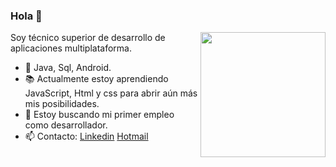 ### Hola 👋

<img align="right" src="https://media.giphy.com/media/jRf5fsn8G6YaogAWxn/giphy.gif" width="200" height="200"/>

Soy técnico superior de desarrollo de aplicaciones multiplataforma.

- 🔭 Java, Sql, Android.
- 📚 Actualmente estoy aprendiendo JavaScript, Html y css para abrir aún más mis posibilidades.
- 👯 Estoy buscando mi primer empleo como desarrollador. 
- 📫 Contacto: [Linkedin](https://www.linkedin.com/in/e-alejandro-jorge-shaw-5736528b/) [Hotmail](alexjorges@hotmail.com)


